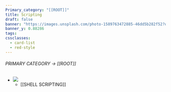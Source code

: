 ```yaml
---
Primary_category: "[[ROOT]]"
title: Scripting
draft: false
banner: "https://images.unsplash.com/photo-1589763472885-46dd5b282f52?q=80&w=1748&auto=format&fit=crop&ixlib=rb-4.0.3&ixid=M3wxMjA3fDB8MHxwaG90by1wYWdlfHx8fGVufDB8fHx8fA%3D%3D"
banner_y: 0.88286
tags: 
cssclasses:
  - card-list
  - red-style
---
```


###### PRIMARY CATEGORY → [[ROOT]]

- ![](https://img.freepik.com/premium-photo/black-robot-figure-with-hood-hood-with-word-robot-it_937795-773.jpg)
	- [[SHELL SCRIPTING]]